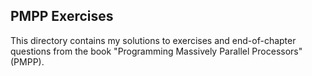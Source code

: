 ## PMPP Exercises

This directory contains my solutions to exercises and end-of-chapter questions from the book "Programming Massively Parallel Processors" (PMPP).
